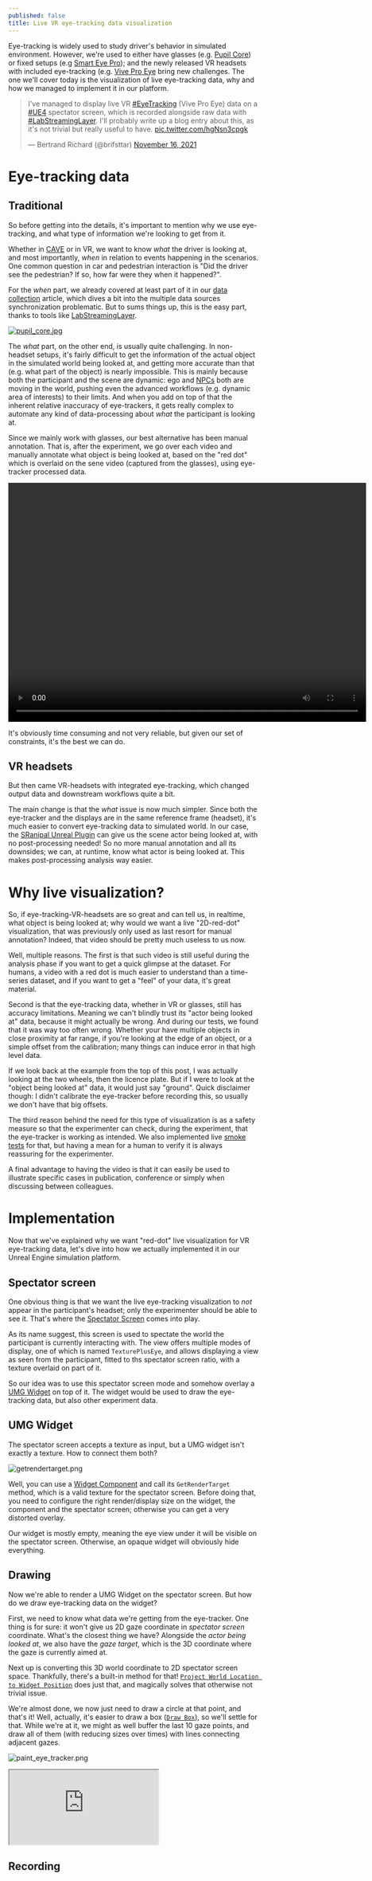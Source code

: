 ```yaml
---
published: false
title: Live VR eye-tracking data visualization
---
```

Eye-tracking is widely used to study driver's behavior in simulated environment. However, we're used to either have glasses (e.g. [Pupil Core](https://pupil-labs.com/products/core/)) or fixed setups (e.g [Smart Eye Pro](https://smarteye.se/research-instruments/se-pro/)); and the newly released VR headsets with included eye-tracking (e.g. [Vive Pro Eye](https://www.vive.com/eu/product/vive-pro-eye/overview/) bring new challenges. The one we'll cover today is the visualization of live eye-tracking data, why and how we managed to implement it in our platform.

<blockquote class="twitter-tweet"><p lang="en" dir="ltr">I&#39;ve managed to display live VR <a href="https://twitter.com/hashtag/EyeTracking?src=hash&amp;ref_src=twsrc%5Etfw">#EyeTracking</a> (Vive Pro Eye) data on a <a href="https://twitter.com/hashtag/UE4?src=hash&amp;ref_src=twsrc%5Etfw">#UE4</a> spectator screen, which is recorded alongside raw data with <a href="https://twitter.com/hashtag/LabStreamingLayer?src=hash&amp;ref_src=twsrc%5Etfw">#LabStreamingLayer</a>. I&#39;ll probably write up a blog entry about this, as it&#39;s not trivial but really useful to have. <a href="https://t.co/hgNsn3cpgk">pic.twitter.com/hgNsn3cpgk</a></p>&mdash; Bertrand Richard (@brifsttar) <a href="https://twitter.com/brifsttar/status/1460649252485570561?ref_src=twsrc%5Etfw">November 16, 2021</a></blockquote> <script async src="https://platform.twitter.com/widgets.js" charset="utf-8"></script>

# Eye-tracking data

## Traditional

So before getting into the details, it's important to mention why we use eye-tracking, and what type of information we're looking to get from it.

Whether in [CAVE](/just-a-videogame#cave-rendering) or in VR, we want to know *what* the driver is looking at, and most importantly, *when* in relation to events happening in the scenarios. One common question in car and pedestrian interaction is "Did the driver see the pedestrian? If so, how far were they when it happened?".

For the *when* part, we already covered at least part of it in our [data collection](data-collection/) article, which dives a bit into the multiple data sources synchronization problematic. But to sums things up, this is the easy part, thanks to tools like [LabStreamingLayer](https://github.com/sccn/labstreaminglayer).

[![pupil_core.jpg]({{site.baseurl}}/images/pupil_core.jpg)][0]

The *what* part, on the other end, is usually quite challenging. In non-headset setups, it's fairly difficult to get the information of the actual object in the simulated world being looked at, and getting more accurate than that (e.g. what part of the object) is nearly impossible. This is mainly because both the participant and the scene are dynamic: ego and [NPCs](https://en.wikipedia.org/wiki/Non-player_character) both are moving in the world, pushing even the advanced workflows (e.g. dynamic area of interests) to their limits. And when you add on top of that the inherent relative inaccuracy of eye-trackers, it gets really complex to automate any kind of data-processing about *what* the participant is looking at.

Since we mainly work with glasses, our best alternative has been manual annotation. That is, after the experiment, we go over each video and manually annotate what object is being looked at, based on the "red dot" which is overlaid on the sene video (captured from the glasses), using eye-tracker processed data.

<video width="720" height="480" controls>
  <source type="video/mp4" src="{{site.baseurl}}/images/pupil.mp4">
</video>

It's obviously time consuming and not very reliable, but given our set of constraints, it's the best we can do.

## VR headsets

But then came VR-headsets with integrated eye-tracking, which changed output data and downstream workflows quite a bit.

The main change is that the *what* issue is now much simpler. Since both the eye-tracker and the displays are in the same reference frame (headset), it's much easier to convert eye-tracking data to simulated world. In our case, the [SRanipal Unreal Plugin](https://developer-express.vive.com/resources/vive-sense/eye-and-facial-tracking-sdk/) can give us the scene actor being looked at, with no post-processing needed! So no more manual annotation and all its downsides; we can, at runtime, know what actor is being looked at. This makes post-processing analysis way easier.

# Why live visualization?

So, if eye-tracking-VR-headsets are so great and can tell us, in realtime, what object is being looked at; why would we want a live "2D-red-dot" visualization, that was previously only used as last resort for manual annotation? Indeed, that video should be pretty much useless to us now.

Well, multiple reasons. The first is that such video is still useful during the analysis phase if you want to get a quick glimpse at the dataset. For humans, a video with a red dot is much easier to understand than a time-series dataset, and if you want to get a "feel" of your data, it's great material.

Second is that the eye-tracking data, whether in VR or glasses, still has accuracy limitations. Meaning we can't blindly trust its "actor being looked at" data, because it might actually be wrong. And during our tests, we found that it was way too often wrong. Whether your have multiple objects in close proximity at far range, if you're looking at the edge of an object, or a simple offset from the calibration; many things can induce error in that high level data.

If we look back at the example from the top of this post, I was actually looking at the two wheels, then the licence plate. But if I were to look at the "object being looked at" data, it would just say "ground". Quick disclaimer though: I didn't calibrate the eye-tracker before recording this, so usually we don't have that big offsets.

The third reason behind the need for this type of visualization is as a safety measure so that the experimenter can check, during the experiment, that the eye-tracker is working as intended. We also implemented live [smoke tests](https://en.wikipedia.org/wiki/Smoke_testing_(software)) for that, but having a mean for a human to verify it is always reassuring for the experimenter.

A final advantage to having the video is that it can easily be used to illustrate specific cases in publication, conference or simply when discussing between colleagues.

# Implementation

Now that we've explained why we want "red-dot" live visualization for VR eye-tracking data, let's dive into how we actually implemented it in our Unreal Engine simulation platform.

## Spectator screen

One obvious thing is that we want the live eye-tracking visualization to *not* appear in the participant's headset; only the experimenter should be able to see it. That's where the [Spectator Screen](https://docs.unrealengine.com/4.27/en-US/SharingAndReleasing/XRDevelopment/VR/VRHowTos/VRSpectatorScreen/) comes into play.

As its name suggest, this screen is used to spectate the world the participant is currently interacting with. The view offers multiple modes of display, one of which is named `TexturePlusEye`, and allows displaying a view as seen from the participant, fitted to ths spectator screen ratio, with a texture overlaid on part of it.

So our idea was to use this spectator screen mode and somehow overlay a [UMG Widget](https://docs.unrealengine.com/4.27/en-US/InteractiveExperiences/UMG/UserGuide/) on top of it. The widget would be used to draw the eye-tracking data, but also other experiment data.

## UMG Widget

The spectator screen accepts a texture as input, but a UMG widget isn't exactly a texture. How to connect them both?

![getrendertarget.png]({{site.baseurl}}/images/getrendertarget.png)

Well, you can use a [Widget Component](https://docs.unrealengine.com/4.27/en-US/Basics/Components/Widget/) and call its `GetRenderTarget` method, which is a valid texture for the spectator screen. Before doing that, you need to configure the right render/display size on the widget, the component and the spectator screen; otherwise you can get a very distorted overlay.

Our widget is mostly empty, meaning the eye view under it will be visible on the spectator screen. Otherwise, an opaque widget will obviously hide everything.

## Drawing

Now we're able to render a UMG Widget on the spectator screen. But how do we draw eye-tracking data on the widget?

First, we need to know what data we're getting from the eye-tracker. One thing is for sure: it won't give us 2D gaze coordinate in *spectator screen* coordinate. What's the closest thing we have? Alongside the *actor being looked at*, we also have the *gaze target*, which is the 3D coordinate where the gaze is currently aimed at.

Next up is converting this 3D world coordinate to 2D spectator screen space. Thankfully, there's a built-in method for that! [`Project World Location to Widget Position`](https://docs.unrealengine.com/4.26/en-US/BlueprintAPI/Viewport/ProjectWorldLocationtoWidgetPosi-/) does just that, and magically solves that otherwise not trivial issue.

We're almost done, we now just need to draw a circle at that point, and that's it! Well, actually, it's easier to draw a box ([`Draw Box`](https://docs.unrealengine.com/4.26/en-US/BlueprintAPI/Painting/DrawBox/)), so we'll settle for that. While we're at it, we might as well buffer the last 10 gaze points, and draw all of them (with reducing sizes over times) with lines connecting adjacent gazes.

![paint_eye_tracker.png]({{site.baseurl}}/images/paint_eye_tracker.png)

<iframe src="https://blueprintue.com/render/q3d4m793/" scrolling="no" allowfullscreen></iframe>

## Recording

[0]: https://pupil-labs.com/products/core/